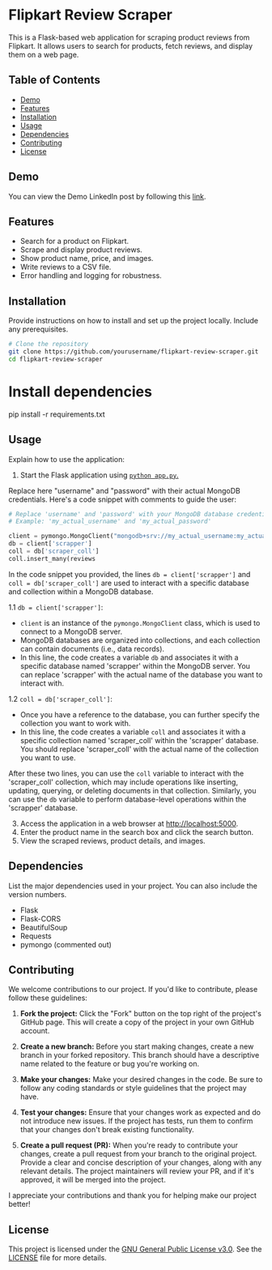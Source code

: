 # Flipkart Review Scraper

This is a Flask-based web application for scraping product reviews from Flipkart. It allows users to search for products, fetch reviews, and display them on a web page.

## Table of Contents
- [Demo](#demo)
- [Features](#features)
- [Installation](#installation)
- [Usage](#usage)
- [Dependencies](#dependencies)
- [Contributing](#contributing)
- [License](#license)

## Demo
You can view the Demo LinkedIn post by following this [link](https://www.linkedin.com/embed/feed/update/urn:li:ugcPost:7052045923731857408).

## Features
- Search for a product on Flipkart.
- Scrape and display product reviews.
- Show product name, price, and images.
- Write reviews to a CSV file.
- Error handling and logging for robustness.

## Installation
Provide instructions on how to install and set up the project locally. Include any prerequisites.

```bash
# Clone the repository
git clone https://github.com/yourusername/flipkart-review-scraper.git
cd flipkart-review-scraper
```

# Install dependencies
pip install -r requirements.txt

## Usage
Explain how to use the application:

1. Start the Flask application using [`python app.py`.](app.py)

Replace here "username" and "password" with their actual MongoDB credentials. Here's a code snippet with comments to guide the user:

```python
# Replace 'username' and 'password' with your MongoDB database credentials
# Example: 'my_actual_username' and 'my_actual_password'

client = pymongo.MongoClient("mongodb+srv://my_actual_username:my_actual_password@cluster0.ln0bt5m.mongodb.net/?retryWrites=true&w=majority")
db = client['scrapper']
coll = db['scraper_coll']
coll.insert_many(reviews
```

In the code snippet you provided, the lines `db = client['scrapper']` and `coll = db['scraper_coll']` are used to interact with a specific database and collection within a MongoDB database.

1.1 `db = client['scrapper']`:
   - `client` is an instance of the `pymongo.MongoClient` class, which is used to connect to a MongoDB server.
   - MongoDB databases are organized into collections, and each collection can contain documents (i.e., data records).
   - In this line, the code creates a variable `db` and associates it with a specific database named 'scrapper' within the MongoDB server. You can replace 'scrapper' with the actual name of the database you want to interact with.

1.2 `coll = db['scraper_coll']`:
   - Once you have a reference to the database, you can further specify the collection you want to work with.
   - In this line, the code creates a variable `coll` and associates it with a specific collection named 'scraper_coll' within the 'scrapper' database. You should replace 'scraper_coll' with the actual name of the collection you want to use.

After these two lines, you can use the `coll` variable to interact with the 'scraper_coll' collection, which may include operations like inserting, updating, querying, or deleting documents in that collection. Similarly, you can use the `db` variable to perform database-level operations within the 'scrapper' database.

   
3. Access the application in a web browser at [http://localhost:5000](http://localhost:5000).
4. Enter the product name in the search box and click the search button.
5. View the scraped reviews, product details, and images.

## Dependencies

List the major dependencies used in your project. You can also include the version numbers.

- Flask
- Flask-CORS
- BeautifulSoup
- Requests
- pymongo (commented out)

## Contributing

We welcome contributions to our project. If you'd like to contribute, please follow these guidelines:

1. **Fork the project:** Click the "Fork" button on the top right of the project's GitHub page. This will create a copy of the project in your own GitHub account.

2. **Create a new branch:** Before you start making changes, create a new branch in your forked repository. This branch should have a descriptive name related to the feature or bug you're working on.

3. **Make your changes:** Make your desired changes in the code. Be sure to follow any coding standards or style guidelines that the project may have.

4. **Test your changes:** Ensure that your changes work as expected and do not introduce new issues. If the project has tests, run them to confirm that your changes don't break existing functionality.

5. **Create a pull request (PR):** When you're ready to contribute your changes, create a pull request from your branch to the original project. Provide a clear and concise description of your changes, along with any relevant details. The project maintainers will review your PR, and if it's approved, it will be merged into the project.


I appreciate your contributions and thank you for helping make our project better!


## License

This project is licensed under the [GNU General Public License v3.0](LICENSE). See the [LICENSE](LICENSE) file for more details.


